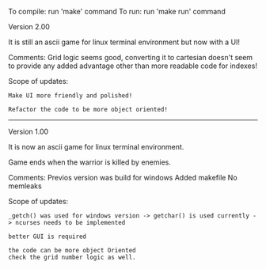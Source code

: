 To compile: run 'make' command
To run: run 'make run' command

Version 2.00

It is still an ascii game for linux terminal environment but now with a UI!

Comments:
    Grid logic seems good, converting it to cartesian doesn't seem to provide any added advantage
    other than more readable code for indexes!

Scope of updates:

    Make UI more friendly and polished!

    Refactor the code to be more object oriented!


-----------------------------------------------------------------------------

Version 1.00

It is now an ascii game for linux terminal environment.

Game ends when the warrior is killed by enemies.

Comments:
    Previos version was build for windows
    Added makefile
    No memleaks
    
Scope of updates:

    _getch() was used for windows version -> getchar() is used currently -> ncurses needs to be implemented 

    better GUI is required 

    the code can be more object Oriented 
    check the grid number logic as well.
